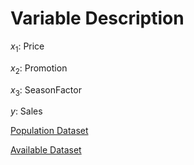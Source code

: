 # Variable Description

$x_1$: Price

$x_2$: Promotion

$x_3$: SeasonFactor

$y$: Sales

[Population Dataset](https://github.com/StellaVadis/ssa/edit/main/sales_population.md)

[Available Dataset](https://github.com/StellaVadis/ssa/edit/main/sales_available.md)
